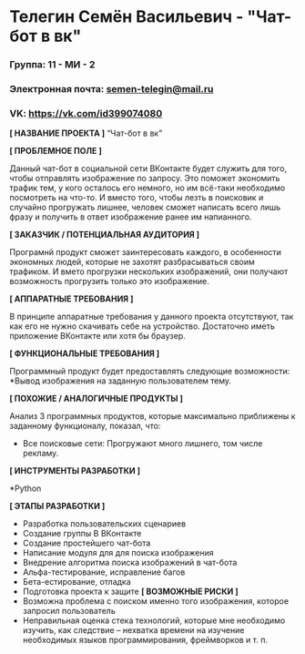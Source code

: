 # Телегин Семён Васильевич - "Чат-бот в вк"
### Группа: 11 - МИ - 2
### Электронная почта: semen-telegin@mail.ru
### VK: https://vk.com/id399074080
**[ НАЗВАНИЕ ПРОЕКТА ]**
“Чат-бот в вк”

**[ ПРОБЛЕМНОЕ ПОЛЕ ]**

Данный чат-бот в социальной сети ВКонтакте будет служить для того, чтобы отправлять изображение по запросу. Это поможет экономить трафик тем, у кого осталось его немного, но им всё-таки необходимо посмотреть на что-то. И вместо того, чтобы лезть в поисковик и случайно прогружать лишнее, человек сможет написать всего лишь фразу и получить в ответ изображение ранее им напианного.

**[ ЗАКАЗЧИК / ПОТЕНЦИАЛЬНАЯ АУДИТОРИЯ ]**

Програмнй продукт сможет заинтересовать каждого, в особенности экономных людей, которые не захотят разбрасываться своим трафиком. И вмето прогрузки нескольких изображений, они получают возможность прогрузить только это изображение.

**[ АППАРАТНЫЕ ТРЕБОВАНИЯ ]** 

В принципе аппаратные требования у данного проекта отсутствуют, так как его не нужно скачивать себе на устройство. Достаточно иметь приложение ВКонтакте или хотя бы браузер.

**[ ФУНКЦИОНАЛЬНЫЕ ТРЕБОВАНИЯ ]**

Программный продукт будет предоставлять следующие возможности:
*Вывод изображения на заданную пользователем тему.

**[ ПОХОЖИЕ / АНАЛОГИЧНЫЕ ПРОДУКТЫ ]**

Анализ 3 программных продуктов, которые максимально приближены к заданному функционалу, показал, что:
* Все поисковые сети: Прогружают много лишнего, том числе рекламу.

**[ ИНСТРУМЕНТЫ РАЗРАБОТКИ ]**

*Python

**[ ЭТАПЫ РАЗРАБОТКИ ]**
*	Разработка пользовательских сценариев
*	Создание группы В ВКонтакте
*	Создание простейшего чат-бота
*	Написание модуля для для поиска изображения
*	Внедрение алгоритма поиска изображений в чат-бота
*	Альфа-тестирование, исправление багов
*	Бета-естирование, отладка
*	Подготовка проекта к защите
**[ ВОЗМОЖНЫЕ РИСКИ ]**
*	Возможна проблема с поиском именно того изображения, которое запросил пользователь 
*	Неправильная оценка стека технологий, которые мне необходимо изучить, как следствие – нехватка времени на изучение    необходимых языков программирования, фреймворков и т. п.
